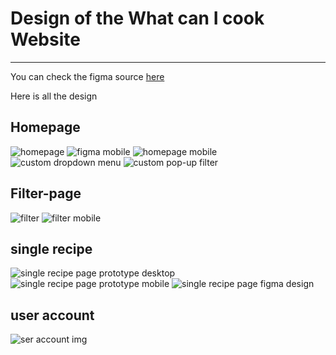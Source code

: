 # Design of the What can I cook Website

---
You can check the figma source [here](https://www.figma.com/file/)

Here is all the design

## Homepage

![homepage](./Assets/figma-homepage.png)
![figma mobile](./Assets/figma-mobile.png)
![homepage mobile](./Asset/../Assets/figma-mobile-homepage.png)
![custom dropdown menu](./Assets/figma-mobile-dropdown.png)
![custom pop-up filter](./Assets/figma-mobile-popupfilter.png)
## Filter-page

![filter](./Assets/figma-filterpage.png)
![filter mobile](./Assets/figma-mobile-filterpage.png)

## single recipe

![single recipe page prototype desktop](./Assets/one-recipe-proto-desktop.png)
![single recipe page prototype mobile](.Assets/../Assets/one-recipe-proto-mobile.png)
![single recipe page figma design](./Assets/one-recipe-figma.png)

## user account

![ser account img](./Assets/home.jpg)
